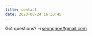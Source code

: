 ```yaml
---
title: contact
date: 2023-08-24 16:30:45
---
```


Got questions? →[seongnoe#gmail.com](mailto:seongnoe@gmail.com)
